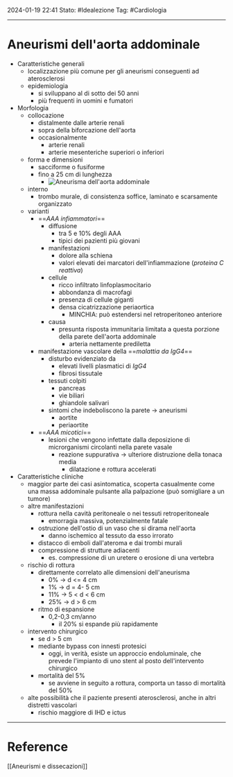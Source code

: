 2024-01-19 22:41
Stato: #Idealezione 
Tag: #Cardiologia 

---
# Aneurismi dell'aorta addominale
- Caratteristiche generali
	- localizzazione più comune per gli aneurismi conseguenti ad aterosclerosi
	- epidemiologia
		- si sviluppano al di sotto dei 50 anni
		- più frequenti in uomini e fumatori
- Morfologia
	- collocazione
		- distalmente dalle arterie renali
		- sopra della biforcazione dell'aorta
		- occasionalmente
			- arterie renali
			- arterie mesenteriche superiori o inferiori
	- forma e dimensioni
		- sacciforme o fusiforme
		- fino a 25 cm di lunghezza
			- ![Aneurisma dell'aorta addominale](https://i.imgur.com/UJpm7xy.png)
	- interno
		- trombo murale, di consistenza soffice, laminato e scarsamente organizzato
	- varianti
		- ==*AAA infiammatori*==
			- diffusione
				- tra 5 e 10% degli AAA
				- tipici dei pazienti più giovani
			- manifestazioni
				- dolore alla schiena
				- valori elevati dei marcatori dell'infiammazione (*proteina C reattiva*)
			- cellule
				- ricco infiltrato linfoplasmocitario
				- abbondanza di macrofagi
				- presenza di cellule giganti
				- densa cicatrizzazione periaortica
					- MINCHIA: può estendersi nel retroperitoneo anteriore
			- causa
				- presunta risposta immunitaria limitata a questa porzione della parete dell'aorta addominale
					- arteria nettamente prediletta
		- manifestazione vascolare della ==*malattia da IgG4*==
			- disturbo evidenziato da
				- elevati livelli plasmatici di *IgG4*
				- fibrosi tissutale
			- tessuti colpiti
				- pancreas
				- vie biliari
				- ghiandole salivari
			- sintomi che indeboliscono la parete → aneurismi
				- aortite
				- periaortite
		- ==*AAA micotici*==
			- lesioni che vengono infettate dalla deposizione di microrganismi circolanti nella parete vasale
				- reazione suppurativa → ulteriore distruzione della tonaca media
					- dilatazione e rottura accelerati
- Caratteristiche cliniche
	- maggior parte dei casi asintomatica, scoperta casualmente come una massa addominale pulsante alla palpazione (può somigliare a un tumore)
	- altre manifestazioni
		- rottura nella cavità peritoneale o nei tessuti retroperitoneale
			- emorragia massiva, potenzialmente fatale
		- ostruzione dell'ostio di un vaso che si dirama nell'aorta
			- danno ischemico al tessuto da esso irrorato
		- distacco di emboli dall'ateroma e dai trombi murali
		- compressione di strutture adiacenti
			- es. compressione di un uretere o erosione di una vertebra
	- rischio di rottura
		- direttamente correlato alle dimensioni dell'aneurisma
			- 0% → d <= 4 cm
			- 1% → d = 4- 5 cm
			- 11% → 5 < d < 6 cm
			- 25% → d > 6 cm
		- ritmo di espansione
			- 0,2-0,3 cm/anno
				- il 20% si espande più rapidamente
	- intervento chirurgico
		- se d > 5 cm
		- mediante bypass con innesti protesici
			- oggi, in verità, esiste un approccio endoluminale, che prevede l'impianto di uno stent al posto dell'intervento chirurgico
		- mortalità del 5%
			- se avviene in seguito a rottura, comporta un tasso di mortalità del 50%
	- alte possibilità che il paziente presenti aterosclerosi, anche in altri distretti vascolari
		- rischio maggiore di IHD e ictus







---
# Reference
[[Aneurismi e dissecazioni]]